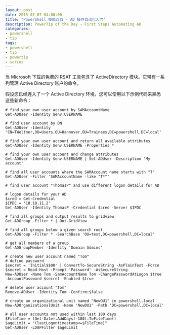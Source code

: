 ```yaml
---
layout: post
date: 2015-07-07 04:00:00
title: "PowerShell 技能连载 - AD 操作自动化入门"
description: PowerTip of the Day - First Steps Automating AD
categories:
- powershell
- tip
tags:
- powershell
- tip
- powertip
- series
---
```

当 Microsoft 下载的免费的 RSAT 工具包含了 ActiveDirectory 模块。它带有一系列管理 Active Directory 账户的命令。

假设您已经连入了一个 Active Directory 环境，您可以使用以下示例代码来熟悉这些新命令：

    # find your own user account by SAMAccountName
    Get-ADUser -Identity $env:USERNAME

    # find user account by DN
    Get-ADUser -Identity 'CN=TWeltner,OU=Users,OU=Hannover,OU=Trainees,DC=powershell,DC=local'

    # find your own user account and return all available attributes
    Get-ADUser -Identity $env:USERNAME -Properties *

    # find your own user account and change attributes
    Get-ADUser -Identity $env:USERNAME | Set-ADUser -Description 'My account'

    # find all user accounts where the SAMAccount name starts with "T"
    Get-ADUser -Filter 'SAMAccountName -like "T*"'

    # find user account "ThomasP" and use different logon details for AD

    # logon details for your AD
    $cred = Get-Credential
    $IPDC = '10.10.11.2'
    Get-ADUser -Identity ThomasP -Credential $cred -Server $IPDC

    # find all groups and output results to gridview
    Get-ADGroup -Filter * | Out-GridView

    # find all groups below a given search root
    Get-ADGroup -Filter * -SearchBase 'OU=test,DC=powershell,DC=local'

    # get all members of a group
    Get-ADGroupMember -Identity 'Domain Admins'

    # create new user account named "Tom"
    # define password
    $secret = 'Initial$$00' | ConvertTo-SecureString -AsPlainText -Force
    $secret = Read-Host -Prompt 'Password' -AsSecureString
    New-ADUser -Name Tom -SamAccountName Tom -ChangePasswordAtLogon $true -AccountPassword $secret -Enabled $true

    # delete user account "Tom"
    Remove-ADUser -Identity Tom -Confirm:$false

    # create an organizational unit named "NewOU1" in powershell.local
    New-ADOrganizationalUnit -Name 'NewOU1' -Path 'DC=powershell,DC=local'

    # all user accounts not used within last 180 days
    $FileTime = (Get-Date).AddDays(-180).ToFileTime()
    $ageLimit = "(lastLogontimestamp<=$FileTime)"
    Get-ADUser -LDAPFilter $ageLimit

<!--本文国际来源：[First Steps Automating AD](http://community.idera.com/powershell/powertips/b/tips/posts/first-steps-automating-ad)-->
